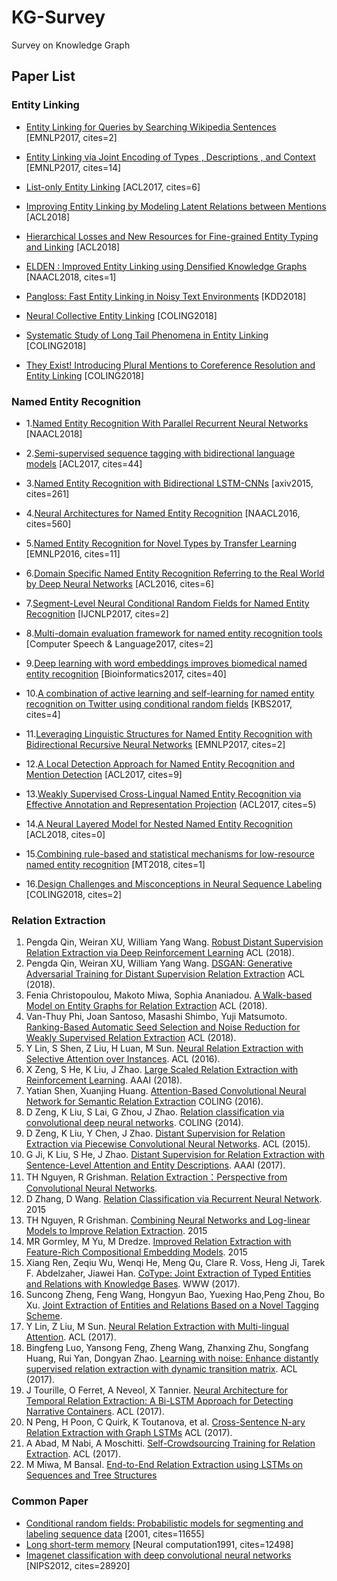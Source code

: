 # KG-Survey
Survey on Knowledge Graph

## Paper List

### Entity Linking

- [Entity Linking for Queries by Searching Wikipedia Sentences](https://arxiv.org/pdf/1704.02788) [EMNLP2017, cites=2]

- [Entity Linking via Joint Encoding of Types , Descriptions , and Context](http://www.aclweb.org/anthology/D17-1284) [EMNLP2017, cites=14]

- [List-only Entity Linking](http://www.aclweb.org/anthology/P17-2085) [ACL2017, cites=6]

- [Improving Entity Linking by Modeling Latent Relations between Mentions](https://arxiv.org/pdf/1804.10637) [ACL2018]

- [Hierarchical Losses and New Resources for Fine-grained Entity Typing and Linking](http://www.aclweb.org/anthology/P18-1010) [ACL2018]

- [ELDEN : Improved Entity Linking using Densified Knowledge Graphs](http://www.aclweb.org/anthology/N18-1167) [NAACL2018, cites=1]

- [Pangloss: Fast Entity Linking in Noisy Text Environments](https://arxiv.org/pdf/1807.06036) [KDD2018]

- [Neural Collective Entity Linking](http://www.aclweb.org/anthology/C18-1057) [COLING2018]

- [Systematic Study of Long Tail Phenomena in Entity Linking](http://www.aclweb.org/anthology/C18-1056) [COLING2018]

- [They Exist! Introducing Plural Mentions to Coreference Resolution and Entity Linking](http://www.aclweb.org/anthology/C18-1003) [COLING2018]

### Named Entity Recognition

- 1.[Named Entity Recognition With Parallel Recurrent Neural Networks](http://www.aclweb.org/anthology/P18-2012) [NAACL2018]

- 2.[Semi-supervised sequence tagging with bidirectional language models](https://arxiv.org/pdf/1705.00108.pdf) [ACL2017, cites=44]

- 3.[Named Entity Recognition with Bidirectional LSTM-CNNs](https://arxiv.org/pdf/1511.08308.pdf) [axiv2015, cites=261]

- 4.[Neural Architectures for Named Entity Recognition](https://arxiv.org/pdf/1603.01360.pdf) [NAACL2016, cites=560]

- 5.[Named Entity Recognition for Novel Types by Transfer Learning](http://www.aclweb.org/anthology/D/D16/D16-1087.pdf) [EMNLP2016, cites=11]

- 6.[Domain Specific Named Entity Recognition Referring to the Real World by Deep Neural Networks](http://www.aclweb.org/anthology/P/P16/P16-2039.pdf) [ACL2016, cites=6]

- 7.[Segment-Level Neural Conditional Random Fields for Named Entity Recognition](http://www.aclweb.org/anthology/I17-2017) [IJCNLP2017, cites=2]

- 8.[Multi-domain evaluation framework for named entity recognition tools](https://www.sciencedirect.com/science/article/pii/S0885230815300504) [Computer Speech & Language2017, cites=2]

- 9.[Deep learning with word embeddings improves biomedical named entity recognition](https://academic.oup.com/bioinformatics/article-abstract/33/14/i37/3953940) [Bioinformatics2017, cites=40]

- 10.[A combination of active learning and self-learning for named entity recognition on Twitter using conditional random fields](https://www.sciencedirect.com/science/article/pii/S0950705117303040) [KBS2017, cites=4]

- 11.[Leveraging Linguistic Structures for Named Entity Recognition with Bidirectional Recursive Neural Networks](http://www.aclweb.org/anthology/D/D17/D17-1282.pdf) [EMNLP2017, cites=2]

- 12.[A Local Detection Approach for Named Entity Recognition and Mention Detection](http://www.aclweb.org/anthology/P/P17/P17-1114.pdf) [ACL2017, cites=9]

- 13.[Weakly Supervised Cross-Lingual Named Entity Recognition via Effective Annotation and Representation Projection](http://www.aclweb.org/anthology/P/P17/P17-1135.pdf) (ACL2017, cites=5)

- 14.[A Neural Layered Model for Nested Named Entity Recognition](http://www.aclweb.org/anthology/N18-1131) [ACL2018, cites=0]

- 15.[Combining rule-based and statistical mechanisms for low-resource named entity recognition](https://www.researchgate.net/publication/321954024_Combining_rule-based_and_statistical_mechanisms_for_low-resource_named_entity_recognition) [MT2018, cites=1]

- 16.[Design Challenges and Misconceptions in Neural Sequence Labeling](https://arxiv.org/abs/1806.04470) [COLING2018, cites=2]
 
### Relation Extraction
 1. Pengda Qin, Weiran XU, William Yang Wang. [Robust Distant Supervision Relation Extraction via Deep Reinforcement Learning](http://aclweb.org/anthology/P18-1199) ACL (2018).
2. Pengda Qin, Weiran XU, William Yang Wang. [DSGAN: Generative Adversarial Training for Distant Supervision Relation Extraction](http://aclweb.org/anthology/P18-1046) ACL (2018).
3. Fenia Christopoulou, Makoto Miwa, Sophia Ananiadou. [A Walk-based Model on Entity Graphs for Relation Extraction](http://aclweb.org/anthology/P18-2014) ACL (2018).
4. Van-Thuy Phi, Joan Santoso, Masashi Shimbo, Yuji Matsumoto. [Ranking-Based Automatic Seed Selection and Noise Reduction for Weakly Supervised Relation Extraction](http://aclweb.org/anthology/P18-2015) ACL (2018).
5. Y Lin, S Shen, Z Liu, H Luan, M Sun. [Neural Relation Extraction with Selective Attention over Instances](http://aclweb.org/anthology/P/P16/P16-1200.pdf). ACL (2016).
6. X Zeng, S He, K Liu, J Zhao. [Large Scaled Relation Extraction with Reinforcement Learning](http://www.nlpr.ia.ac.cn/cip/~liukang/liukangPageFile/zeng_aaai2018.pdf). AAAI (2018).
7. Yatian Shen, Xuanjing Huang. [Attention-Based Convolutional Neural Network for Semantic Relation Extraction](http://www.aclweb.org/anthology/C16-1238) COLING (2016).
8. D Zeng, K Liu, S Lai, G Zhou, J Zhao. [Relation classification via convolutional deep neural networks](http://www.aclweb.org/anthology/C14-1220). COLING (2014).
9. D Zeng, K Liu, Y Chen, J Zhao. [Distant Supervision for Relation Extraction via Piecewise Convolutional Neural Networks](http://www.aclweb.org/anthology/D15-1203). ACL (2015). 
10. G Ji, K Liu, S He, J Zhao. [Distant Supervision for Relation Extraction with Sentence-Level Attention and Entity Descriptions](http://www.aaai.org/ocs/index.php/AAAI/AAAI17/paper/download/14491/14078). AAAI (2017).
11. TH Nguyen, R Grishman. [Relation Extraction：Perspective from Convolutional Neural Networks](http://www.aclweb.org/anthology/W15-1506).
12. D Zhang, D Wang. [Relation Classification via Recurrent Neural Network](https://arxiv.org/pdf/1508.01006). 2015
13. TH Nguyen, R Grishman. [Combining Neural Networks and Log-linear Models to Improve Relation Extraction](https://arxiv.org/pdf/1511.05926). 2015
14. MR Gormley, M Yu, M Dredze. [Improved Relation Extraction with Feature-Rich Compositional Embedding Models](https://arxiv.org/pdf/1505.02419). 2015
15. Xiang Ren, Zeqiu Wu, Wenqi He, Meng Qu, Clare R. Voss, Heng Ji, Tarek F. Abdelzaher, Jiawei Han. [CoType: Joint Extraction of Typed Entities and Relations with Knowledge Bases](http://cn.arxiv.org/pdf/1610.08763). WWW (2017).
16. Suncong Zheng, Feng Wang, Hongyun Bao, Yuexing Hao,Peng Zhou, Bo Xu. [Joint Extraction of Entities and Relations Based on a Novel Tagging Scheme](https://arxiv.org/pdf/1706.05075).
17. Y Lin, Z Liu, M Sun. [Neural Relation Extraction with Multi-lingual Attention](http://www.aclweb.org/anthology/P17-1004). ACL (2017).
18. Bingfeng Luo, Yansong Feng, Zheng Wang, Zhanxing Zhu, Songfang Huang, Rui Yan, Dongyan Zhao. [Learning with noise: Enhance distantly supervised relation extraction with dynamic transition matrix](https://arxiv.org/pdf/1705.03995). ACL (2017).
19. J Tourille, O Ferret, A Neveol, X Tannier. [Neural Architecture for Temporal Relation Extraction: A Bi-LSTM Approach for Detecting Narrative Containers](http://www.aclweb.org/anthology/P17-2035). ACL (2017).
20. N Peng, H Poon, C Quirk, K Toutanova, et al. [Cross-Sentence N-ary Relation Extraction with Graph LSTMs](https://arxiv.org/pdf/1708.03743) ACL (2017).
21. A Abad, M Nabi, A Moschitti. [Self-Crowdsourcing Training for Relation Extraction](http://www.aclweb.org/anthology/P17-2082). ACL (2017).
22. M Miwa, M Bansal. [End-to-End Relation Extraction using LSTMs on Sequences and Tree Structures](https://arxiv.org/paf/1601.00770)

### Common Paper
- [Conditional random fields: Probabilistic models for segmenting and labeling sequence data](https://repository.upenn.edu/cgi/viewcontent.cgi?article=1162&context=cis_papers) [2001, cites=11655]
- [Long short-term memory](http://citeseerx.ist.psu.edu/viewdoc/download?doi=10.1.1.676.4320&rep=rep1&type=pdf) [Neural computation1991, cites=12498]
- [Imagenet classification with deep convolutional neural networks](http://papers.nips.cc/paper/4824-imagenet-classification-with-deep-convolutional-neural-networks.pdf) [NIPS2012, cites=28920]
